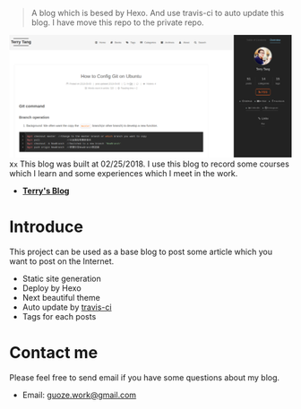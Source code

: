 > A blog which is besed by Hexo. And use travis-ci to auto update this blog.
> I have move this repo to the private repo.

![](https://github.com/guozetang/guozetang.github.io/blob/master/images/in-post/README/2018-09-06-16-53-48.png)
x`x`
This blog was built at 02/25/2018. I use this blog to record some courses which I learn and some experiences which I meet in the work.
- [**Terry's Blog**](http://guozet.me)

# Introduce

This project can be used as a base blog to post some article which you want to post on the Internet.
- Static site generation
- Deploy by Hexo
- Next beautiful theme
- Auto update by [travis-ci](https://travis-ci.org/)
- Tags for each posts

# Contact me

Please feel free to send email if you have some questions about my blog.

- Email: guoze.work@gmail.com
